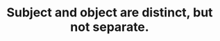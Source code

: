 ---
title: Subject and object are distinct, but not separate.
tags: non-dual buddhism TMWT waking-up
star: true
perception: true
order: 2
---